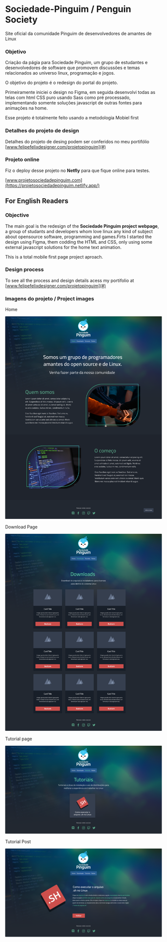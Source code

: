 # Sociedade-Pinguim / Penguin Society
Site oficial da comunidade Pinguim de desenvolvedores de amantes de Linux

### Objetivo

Criação da págia para Sociedade Pinguim, um grupo de estudantes e desenvolvedores de software que promovem discussões e temas relacionados ao universo linux, programação e jogos.

O objetivo do projeto é o redesign do portal do projeto.

Primeiramente iniciei o design no Figma, em seguida desenvolvi todas as telas com html CSS puro usando Sass como pré processado, implementando somente soluções javascript de outras fontes para animações na home.

Esse projeto é totalmente feito usando a metodologia Mobiel first


### Detalhes do projeto de design 

Detalhes do projeto de desing podem ser conferidos no meu portifólio [www.felipefelixdesigner.com/projetopinguim](#)


### Projeto online

Fiz o deploy desse projeto no **Netfly** para que fique online para testes.

[www.projetosociedadepinguim.com](https://projetosociedadepinguim.netlify.app/)


## For English Readers

### Objective

The main goal is the redesign of the **Sociedade Pinguim project webpage**, a group of studants and developers whom love linux any kind of subject about opensource software, programming and games.Firts I started the design using Figma, them codding the HTML and CSS, only using some external javascript solutions for the home text animation.

This is a total mobile first page project aproach.


### Design process

To see all the process and design details acess my portifolio at [www.felipefelixdesigner.com/projetopinguim](#)


### Imagens do projeto / Project images

Home

![](imagens/github/Home.png)

Download Page

![](imagens/github/Downloads.png)

Tutorial page

![](imagens/github/Tutoriais.png)

Tutorial Post

![](imagens/github/tutorialpost.png)
